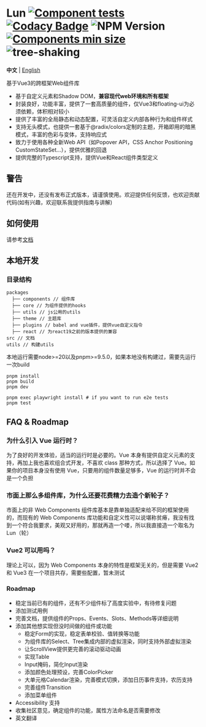 # Lun [![Component tests](https://github.com/lejunyang/lun/actions/workflows/test.yml/badge.svg)](https://github.com/lejunyang/lun/actions/workflows/test.yml) [![Codacy Badge](https://app.codacy.com/project/badge/Coverage/751fd91b62944d92a6582bad731d20c8)](https://app.codacy.com/gh/lejunyang/lun/dashboard?utm_source=gh&utm_medium=referral&utm_content=&utm_campaign=Badge_coverage) ![NPM Version](https://img.shields.io/npm/v/%40lun-web%2Fcomponents) [![Components min size](https://badgen.net/bundlephobia/minzip/@lun-web/components)](https://bundlephobia.com/package/@lun-web/components@latest) ![tree-shaking](https://badgen.net/bundlephobia/tree-shaking/@lun-web/components)

**中文** | [English](./README.md)

基于Vue3的跨框架Web组件库

- 基于自定义元素和Shadow DOM，**兼容现代web环境和所有框架**
- 封装良好，功能丰富，提供了一套高质量的组件，仅Vue3和floating-ui为必须依赖，体积相对较小
- 提供了丰富的全局静态和动态配置，可灵活自定义内部各种行为和组件样式
- 支持无头模式，也提供一套基于@radix/colors定制的主题，开箱即用的暗黑模式，丰富的色彩与变体，支持响应式
- 致力于使用各种全新Web API（如Popover API，CSS Anchor Positioning CustomStateSet...），提供优雅的回退
- 提供完整的Typescript支持，提供Vue和React组件类型定义

## 警告

还在开发中，还没有发布正式版本，请谨慎使用。欢迎提供任何反馈，也欢迎贡献代码(如有兴趣，欢迎联系我提供指南与讲解)

## 如何使用

请参考[文档](https://lejunyang.github.io/lun/guides/usage/)

## 本地开发

### 目录结构

```
packages
  ├── components // 组件库
  ├── core // 为组件提供的hooks
  ├── utils // js公用的utils
  ├── theme // 主题库
  ├── plugins // babel and vue插件，提供vue自定义指令
  ├── react // 为react19之前的版本提供的兼容
src // 文档
utils // 构建utils
```

本地运行需要node>=20以及pnpm>=9.5.0，如果本地没有构建过，需要先运行一次build

```
pnpm install
pnpm build
pnpm dev

pnpm exec playwright install # if you want to run e2e tests
pnpm test
```

## FAQ & Roadmap

### 为什么引入 Vue 运行时？

为了良好的开发体验，适当的运行时是必要的。Vue 本身有提供自定义元素的支持，再加上我也喜欢组合式开发，不喜欢 class 那种方式，所以选择了 Vue。如果你的项目本身没有使用 Vue，只要用的组件数量足够多，Vue 的运行时并不会是一个负担

### 市面上那么多组件库，为什么还要花费精力去造个新轮子？

市面上的非 Web Components 组件库基本是靠单独适配来给不同的框架使用的，而现有的 Web Components 库功能和自定义性可以说堪称贫瘠，我没有找到一个符合我要求，美观又好用的，那就再造一个喽，所以我直接造一个取名为 Lun（轮）

### Vue2 可以用吗？

理论上可以，因为 Web Components 本身的特性是框架无关的，但是需要 Vue2 和 Vue3 在一个项目共存，需要些配置，暂未测试

### Roadmap

- 稳定当前已有的组件，还有不少组件标了高度实验中，有待修复问题
- 添加测试用例
- 完善文档，提供组件的Props、Events、Slots、Methods等详细说明
- 添加其他想实现但没时间做的组件或功能
  - 稳定Form的实现，稳定表单校验、值转换等功能
  - 为组件库的Select、Tree集成内部的虚拟渲染，同时支持外部虚拟渲染
  - 让ScrollView提供更完善的滚动驱动动画
  - 实现Table
  - Input掩码，简化Input渲染
  - 添加颜色处理预设，完善ColorPicker
  - 大单元格Calendar渲染，完善模式切换，添加日历事件支持，农历支持
  - 完善组件Transition
  - 添加菜单组件
- Accessibility 支持
- 收集社区意见，确定组件的功能，属性方法命名是否需要修改
- 英文翻译